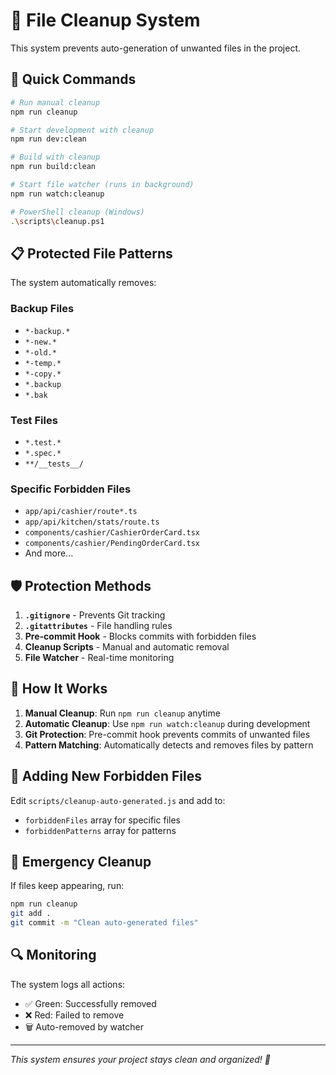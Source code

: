 # 🧹 File Cleanup System

This system prevents auto-generation of unwanted files in the project.

## 🚀 Quick Commands

```bash
# Run manual cleanup
npm run cleanup

# Start development with cleanup
npm run dev:clean

# Build with cleanup
npm run build:clean

# Start file watcher (runs in background)
npm run watch:cleanup

# PowerShell cleanup (Windows)
.\scripts\cleanup.ps1
```

## 📋 Protected File Patterns

The system automatically removes:

### Backup Files
- `*-backup.*`
- `*-new.*`  
- `*-old.*`
- `*-temp.*`
- `*-copy.*`
- `*.backup`
- `*.bak`

### Test Files
- `*.test.*`
- `*.spec.*`
- `**/__tests__/`

### Specific Forbidden Files
- `app/api/cashier/route*.ts`
- `app/api/kitchen/stats/route.ts`
- `components/cashier/CashierOrderCard.tsx`
- `components/cashier/PendingOrderCard.tsx`
- And more...

## 🛡️ Protection Methods

1. **`.gitignore`** - Prevents Git tracking
2. **`.gitattributes`** - File handling rules
3. **Pre-commit Hook** - Blocks commits with forbidden files
4. **Cleanup Scripts** - Manual and automatic removal
5. **File Watcher** - Real-time monitoring

## 🔧 How It Works

1. **Manual Cleanup**: Run `npm run cleanup` anytime
2. **Automatic Cleanup**: Use `npm run watch:cleanup` during development
3. **Git Protection**: Pre-commit hook prevents commits of unwanted files
4. **Pattern Matching**: Automatically detects and removes files by pattern

## 📝 Adding New Forbidden Files

Edit `scripts/cleanup-auto-generated.js` and add to:
- `forbiddenFiles` array for specific files
- `forbiddenPatterns` array for patterns

## 🚨 Emergency Cleanup

If files keep appearing, run:
```bash
npm run cleanup
git add .
git commit -m "Clean auto-generated files"
```

## 🔍 Monitoring

The system logs all actions:
- ✅ Green: Successfully removed
- ❌ Red: Failed to remove
- 🗑️ Auto-removed by watcher

---
*This system ensures your project stays clean and organized! 🎉*
